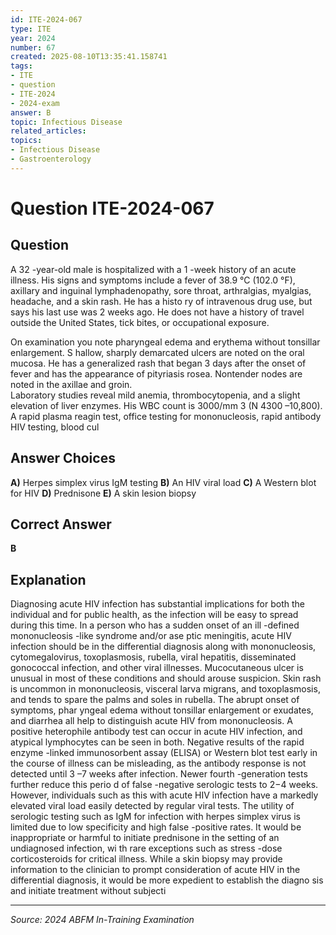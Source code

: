 ```yaml
---
id: ITE-2024-067
type: ITE
year: 2024
number: 67
created: 2025-08-10T13:35:41.158741
tags:
- ITE
- question
- ITE-2024
- 2024-exam
answer: B
topic: Infectious Disease
related_articles:
topics:
- Infectious Disease
- Gastroenterology
---
```


# Question ITE-2024-067

## Question
A 32 -year-old male is hospitalized with a 1 -week history of an acute illness. His signs and symptoms 
include a fever of 38.9 °C (102.0 °F), axillary and inguinal lymphadenopathy, sore throat, arthralgias, 
myalgias, headache, and a skin rash. He has a histo ry of intravenous drug use, but says his last use 
was 2 weeks ago. He does not have a history of travel outside the United States, tick bites, or 
occupational exposure.  
 
On examination you note pharyngeal edema and erythema without tonsillar enlargement. S hallow, 
sharply demarcated ulcers are noted on the oral mucosa. He has a generalized rash that began 3 days 
after the onset of fever and has the appearance of pityriasis rosea. Nontender nodes are noted in the axillae and groin.  
 Laboratory studies reveal mild anemia, thrombocytopenia, and a slight elevation of liver enzymes. His WBC count is 3000/mm
3 (N 4300 –10,800). A rapid plasma reagin test, office testing for 
mononucleosis, rapid antibody HIV testing, blood cul

## Answer Choices
**A)** Herpes simplex virus IgM testing
**B)** An HIV viral load
**C)** A Western blot for HIV
**D)** Prednisone
**E)** A skin lesion biopsy

## Correct Answer
**B**

## Explanation
Diagnosing acute HIV infection has substantial implications for both the individual and for public health, as the infection will be easy to spread during this time. In a person who has a sudden onset of an ill -defined mononucleosis -like syndrome and/or ase ptic meningitis, acute HIV infection should be in the differential diagnosis along with mononucleosis, cytomegalovirus, toxoplasmosis, rubella, viral hepatitis, disseminated gonococcal infection, and other viral illnesses. Mucocutaneous ulcer is unusual in most of these conditions and should arouse suspicion. Skin rash is uncommon in mononucleosis, visceral larva migrans, and toxoplasmosis, and tends to spare the palms and soles in rubella. The abrupt onset of symptoms, phar yngeal edema without tonsillar enlargement or exudates, and diarrhea all help to distinguish acute HIV from mononucleosis. A positive heterophile antibody test can occur in acute HIV infection, and atypical lymphocytes can be seen in both. Negative results of the rapid enzyme -linked immunosorbent assay (ELISA) or Western blot test early in the course of illness can be misleading, as the antibody response is not detected until 3 –7 weeks after infection. Newer fourth -generation tests further reduce this perio d of false -negative serologic tests to 2−4 weeks. However, individuals such as this with acute HIV infection have a markedly elevated viral load easily detected by regular viral tests. The utility of serologic testing such as IgM for infection with herpes simplex virus is limited due to low specificity and high false -positive rates. It would be inappropriate or harmful to initiate prednisone in the setting of an undiagnosed infection, wi th rare exceptions such as stress -dose corticosteroids for critical illness. While a skin biopsy may provide information to the clinician to prompt consideration of acute HIV in the differential diagnosis, it would be more expedient to establish the diagno sis and initiate treatment without subjecti

---
*Source: 2024 ABFM In-Training Examination*